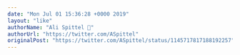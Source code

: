 ```yaml
---
date: "Mon Jul 01 15:36:28 +0000 2019"
layout: "like"
authorName: "Ali Spittel 🐞"
authorUrl: "https://twitter.com/ASpittel"
originalPost: "https://twitter.com/ASpittel/status/1145717817188192257"
---
```

